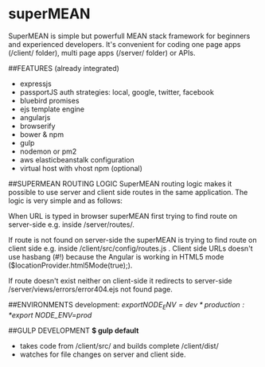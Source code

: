 # superMEAN
SuperMEAN is simple but powerfull MEAN stack framework for beginners and experienced developers.
It's convenient for coding one page apps (/client/ folder), multi page apps (/server/ folder) or APIs.

##FEATURES (already integrated)
- expressjs
- passportJS auth strategies: local, google, twitter, facebook
- bluebird promises
- ejs template engine
- angularjs
- browserify
- bower & npm
- gulp
- nodemon or pm2
- aws elasticbeanstalk configuration
- virtual host with vhost npm (optional)


##SUPERMEAN ROUTING LOGIC
SuperMEAN routing logic makes it possible to use server and client side routes in the same application.
The logic is very simple and as follows:

When URL is typed in browser superMEAN first trying to find route on server-side e.g. inside /server/routes/.

If route is not found on server-side the superMEAN is trying to find route on client side e.g. inside /client/src/config/routes.js .
Client side URLs doesn't use hasbang (#!) because the Angular is working in HTML5 mode ($locationProvider.html5Mode(true);).

If route doesn't exist neither on client-side it redirects to server-side /server/views/errors/error404.ejs not found page.



##ENVIRONMENTS
development: *$export NODE_ENV=dev*
production: *$export NODE_ENV=prod*

##GULP DEVELOPMENT
**$ gulp default**
- takes code from /client/src/ and builds complete /client/dist/
- watches for file changes on server and client side.
